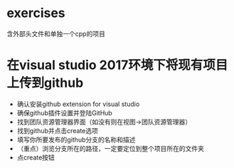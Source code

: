 # exercises
含外部头文件和单独一个cpp的项目

# 在visual studio 2017环境下将现有项目上传到github
* 确认安装github extension for visual studio
* 确保github插件设置并登陆GitHub
* 找到团队资源管理器界面（如没有则在视图->团队资源管理器）
* 找到github并点击create选项
* 填写你所要发布的github分支的名称和描述
* （重点）浏览分支所在的路径，一定要定位到整个项目所在的文件夹
* 点create按钮